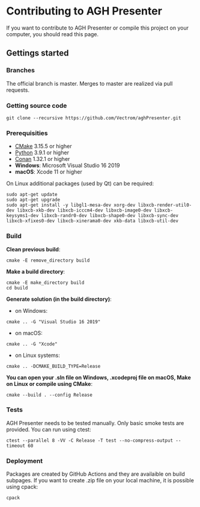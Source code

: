 # Contributing to AGH Presenter
If you want to contribute to AGH Presenter or compile this project on your computer, you should read this page.

## Gettings started
### Branches
The official branch is master. Merges to master are realized via pull requests.

### Getting source code
```
git clone --recursive https://github.com/Vectrom/aghPresenter.git
```

### Prerequisities
- [CMake](https://cmake.org/) 3.15.5 or higher
- [Python](https://www.python.org/) 3.9.1 or higher
- [Conan](https://conan.io/) 1.32.1 or higher
- **Windows**: Microsoft Visual Studio 16 2019
- **macOS**: Xcode 11 or higher

On Linux additional packages (used by Qt) can be required:
```
sudo apt-get update
sudo apt-get upgrade
sudo apt-get install -y libgl1-mesa-dev xorg-dev libxcb-render-util0-dev libxcb-xkb-dev libxcb-icccm4-dev libxcb-image0-dev libxcb-keysyms1-dev libxcb-randr0-dev libxcb-shape0-dev libxcb-sync-dev libxcb-xfixes0-dev libxcb-xinerama0-dev xkb-data libxcb-util-dev
```

### Build 
**Clean previous build**:
```
cmake -E remove_directory build
```

**Make a build directory**:
```
cmake -E make_directory build
cd build
```
**Generate solution (in the build directory)**:
- on Windows:
```
cmake .. -G "Visual Studio 16 2019"
```
- on macOS:
```
cmake .. -G "Xcode"
```
- on Linux systems:
```
cmake .. -DCMAKE_BUILD_TYPE=Release
```

**You can open your .sln file on Windows, .xcodeproj file on macOS, Make on Linux or compile using CMake**:
```
cmake --build . --config Release
```

### Tests
AGH Presenter needs to be tested manually. Only basic smoke tests are provided. You can run using ctest:
```
ctest --parallel 8 -VV -C Release -T test --no-compress-output --timeout 60
```

### Deployment
Packages are created by GitHub Actions and they are availaible on build subpages. If you want to create .zip file on your local machine, it is possible using cpack:
```
cpack
```